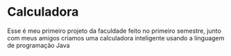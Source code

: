 # Calculadora
 Esse é meu primeiro projeto da faculdade feito no primeiro semestre, junto com meus amigos criamos uma calculadora inteligente usando a linguagem de programação Java
